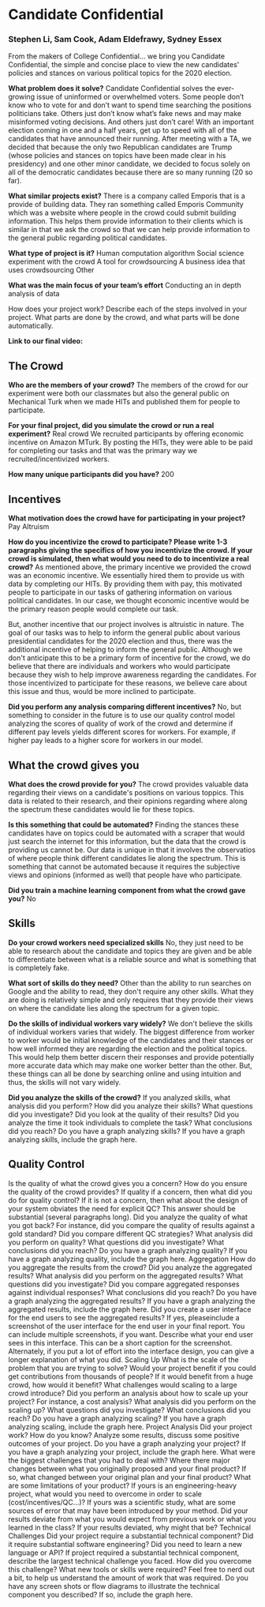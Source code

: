 # Candidate Confidential
### Stephen Li, Sam Cook, Adam Eldefrawy, Sydney Essex
From the makers of College Confidential… we bring you Candidate Confidential, the simple and concise place to view the new candidates' policies and stances on various political topics for the 2020 election.

**What problem does it solve?**
Candidate Confidential solves the ever-growing issue of uninformed or overwhelmed voters. Some people don’t know who to vote for and don’t want to spend time searching the positions politicians take. Others just don’t know what’s fake news and may make misinformed voting decisions. And others just don’t care! With an important election coming in one and a half years, get up to speed with all of the candidates that have announced their running. After meeting with a TA, we decided that because the only two Republican candidates are Trump (whose policies and stances on topics have been made clear in his presidency) and one other minor candidate, we decided to focus solely on all of the democratic candidates because there are so many running (20 so far).

**What similar projects exist?**
There is a company called Emporis that is a provide of building data. They ran something called Emporis Community which was a website where people in the crowd could submit building information. This helps them provide information to their clients which is similar in that we ask the crowd so that we can help provide information to the general public regarding political candidates.

**What type of project is it?**
Human computation algorithm
Social science experiment with the crowd
A tool for crowdsourcing
A business idea that uses crowdsourcing
Other

**What was the main focus of your team’s effort**
Conducting an in depth analysis of data

How does your project work? Describe each of the steps involved in your project. What parts are done by the crowd, and what parts will be done automatically.

**Link to our final video:**

## The Crowd
**Who are the members of your crowd?**
The members of the crowd for our experiment were both our classmates but also the general public on Mechanical Turk when we made HITs and published them for people to participate. 

**For your final project, did you simulate the crowd or run a real experiment?**
Real crowd
We recruited participants by offering economic incentive on Amazon MTurk. By posting the HITs, they were able to be paid for completing our tasks and that was the primary way we recruited/incentivized workers. 

**How many unique participants did you have?**
200

## Incentives
**What motivation does the crowd have for participating in your project?**
Pay
Altruism

**How do you incentivize the crowd to participate? Please write 1-3 paragraphs giving the specifics of how you incentivize the crowd. If your crowd is simulated, then what would you need to do to incentivize a real crowd?**
As mentioned above, the primary incentive we provided the crowd was an economic incentive. We essentially hired them to provide us with data by completing our HITs. By providing them with pay, this motivated people to participate in our tasks of gathering information on various political candidates. In our case, we thought economic incentive would be the primary reason people would complete our task.

But, another incentive that our project involves is altruistic in nature. The goal of our tasks was to help to inform the general public about various presidential candidates for the 2020 election and thus, there was the additional incentive of helping to inform the general public. Although we don't anticipate this to be a primary form of incentive for the crowd, we do believe that there are individuals and workers who would participate because they wish to help improve awareness regarding the candidates. For those incentivized to participate for these reasons, we believe care about this issue and thus, would be more inclined to participate. 

**Did you perform any analysis comparing different incentives?**
No, but something to consider in the future is to use our quality control model analyzing the scores of quality of work of the crowd and determine if different pay levels yields different scores for workers. For example, if higher pay leads to a higher score for workers in our model. 

## What the crowd gives you
**What does the crowd provide for you?**
The crowd provides valuable data regarding their views on a candidate's positions on various toppics. This data is related to their research, and their opinions regarding where along the spectrum these candidates would lie for these topics. 

**Is this something that could be automated?**
Finding the stances these candidates have on topics could be automated with a scraper that would just search the internet for this information, but the data that the crowd is providing us cannot be. Our data is unique in that it involves the observatios of where people think different candidates lie along the spectrum. This is something that cannot be automated because it requires the subjective views and opinions (informed as well) that people have who participate.

**Did you train a machine learning component from what the crowd gave you?**
No

## Skills
**Do your crowd workers need specialized skills**
No, they just need to be able to research about the candidate and topics they are given and be able to differentiate between what is a reliable source and what is something that is completely fake. 

**What sort of skills do they need?**
Other than the ability to run searches on Google and the ability to read, they don't require any other skills. What they are doing is relatively simple and only requires that they provide their views on where the candidate lies along the spectrum for a given topic.

**Do the skills of individual workers vary widely?**
We don't believe the skills of individual workers varies that widely. The biggest difference from worker to worker would be initial knowledge of the candidates and their stances or how well informed they are regarding the election and the political topics. This would help them better discern their responses and provide potentially more accurate data which may make one worker better than the other. But, these things can all be done by searching online and using intuition and thus, the skills will not vary widely. 

**Did you analyze the skills of the crowd?**
If you analyzed skills, what analysis did you perform? How did you analyze their skills? What questions did you investigate? Did you look at the quality of their results? Did you analyze the time it took individuals to complete the task? What conclusions did you reach?
Do you have a graph analyzing skills? If you have a graph analyzing skills, include the graph here.

## Quality Control
Is the quality of what the crowd gives you a concern?
How do you ensure the quality of the crowd provides?
If quality if a concern, then what did you do for quality control? If it is not a concern, then what about the design of your system obviates the need for explicit QC? This answer should be substantial (several paragraphs long).
Did you analyze the quality of what you got back? For instance, did you compare the quality of results against a gold standard? Did you compare different QC strategies?
What analysis did you perform on quality?
What questions did you investigate? What conclusions did you reach?
Do you have a graph analyzing quality? If you have a graph analyzing quality, include the graph here.
Aggregation
How do you aggregate the results from the crowd?
Did you analyze the aggregated results?
What analysis did you perform on the aggregated results? What questions did you investigate? Did you compare aggregated responses against individual responses? What conclusions did you reach?
Do you have a graph analyzing the aggregated results? If you have a graph analyzing the aggregated results, include the graph here.
Did you create a user interface for the end users to see the aggregated results? If yes, pleaseinclude a screenshot of the user interface for the end user in your final report. You can include multiple screenshots, if you want.
Describe what your end user sees in this interface. This can be a short caption for the screenshot. Alternately, if you put a lot of effort into the interface design, you can give a longer explanation of what you did.
Scaling Up
What is the scale of the problem that you are trying to solve?
Would your project benefit if you could get contributions from thousands of people?
If it would benefit from a huge crowd, how would it benefit?
What challenges would scaling to a large crowd introduce?
Did you perform an analysis about how to scale up your project? For instance, a cost analysis?
What analysis did you perform on the scaling up?
What questions did you investigate? What conclusions did you reach?
Do you have a graph analyzing scaling? If you have a graph analyzing scaling, include the graph here.
Project Analysis
Did your project work? How do you know? Analyze some results, discuss some positive outcomes of your project.
Do you have a graph analyzing your project? If you have a graph analyzing your project, include the graph here.
What were the biggest challenges that you had to deal with?
Where there major changes between what you originally proposed and your final product?
If so, what changed between your original plan and your final product?
What are some limitations of your product? If yours is an engineering-heavy project, what would you need to overcome in order to scale (cost/incentives/QC…)? If yours was a scientific study, what are some sources of error that may have been introduced by your method.
Did your results deviate from what you would expect from previous work or what you learned in the class?
If your results deviated, why might that be?
Technical Challenges
Did your project require a substantial technical component? Did it require substantial software engineering? Did you need to learn a new language or API?
If project required a substantial technical component, describe the largest technical challenge you faced.
How did you overcome this challenge? What new tools or skills were required? Feel free to nerd out a bit, to help us understand the amount of work that was required.
Do you have any screen shots or flow diagrams to illustrate the technical component you described? If so, include the graph here.
